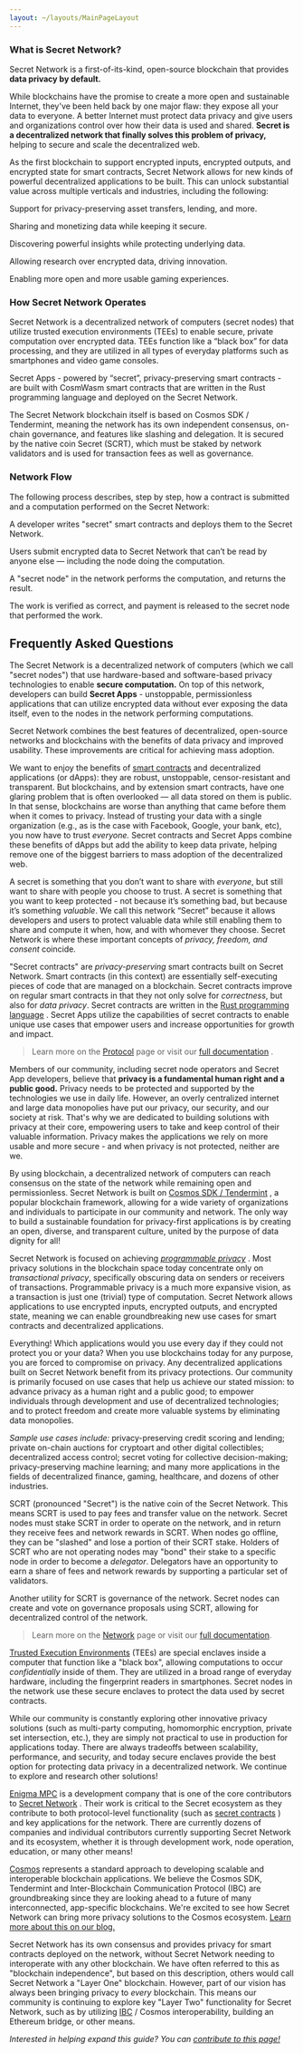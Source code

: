 ```yaml
---
layout: ~/layouts/MainPageLayout
---
```


<template v-slot:title>

## About Secret Network

</template>

<slim-column>

### What is Secret Network?

Secret Network is a first-of-its-kind, open-source blockchain that provides **data privacy by default.**

While blockchains have the promise to create a more open and sustainable Internet, they've been held back by one major flaw: they expose all your data to everyone. A better Internet must protect data privacy and give users and organizations control over how their data is used and shared. **Secret is a decentralized network that finally solves this problem of privacy,** helping to secure and scale the decentralized web.

As the first blockchain to support encrypted inputs, encrypted outputs, and encrypted state for smart contracts, Secret Network allows for new kinds of powerful decentralized applications to be built. This can unlock substantial value across multiple verticals and industries, including the following:

</slim-column>

<card-holder>

<card class="industry-card">

<template v-slot:header>

#### Decentralized<br>Finance

</template>

Support for privacy-preserving asset transfers, lending, and more.

</card>

<card class="industry-card">

<template v-slot:header>

#### Data<br>Sharing

</template>

Sharing and monetizing data while keeping it secure.

</card>

<card class="industry-card">

<template v-slot:header>

#### Machine<br>Learning

</template>

Discovering powerful insights while protecting underlying data.

</card>

<card class="industry-card">

<template v-slot:header>

#### Healthcare<br>Industry

</template>

Allowing research over encrypted data, driving innovation.

</card>

<card class="industry-card">

<template v-slot:header>

#### Gaming<br>Industry

</template>

Enabling more open and more usable gaming experiences.

</card>

<card class="know-other-keys">

<template v-slot:header>

#### Want to learn some other secrets?

</template>

<next-button tag="Read the FAQ" to="/about/about-secret-network/#frequently-asked-questions">

</next-button>

</card>

</card-holder>

<slim-column>

### How Secret Network Operates

Secret Network is a decentralized network of computers (secret nodes) that utilize trusted execution environments (TEEs) to enable secure, private computation over encrypted data. TEEs function like a “black box” for data processing, and they are utilized in all types of everyday platforms such as smartphones and video game consoles.

Secret Apps - powered by “secret”, privacy-preserving smart contracts - are built with CosmWasm smart contracts that are written in the Rust programming language and deployed on the Secret Network.

The Secret Network blockchain itself is based on Cosmos SDK / Tendermint, meaning the network has its own independent consensus, on-chain governance, and features like slashing and delegation. It is secured by the native coin Secret (SCRT), which must be staked by network validators and is used for transaction fees as well as governance.

<next-button class="turquoise" tag="Read the Secret Network Gray Paper" location="move-left" to="/graypaper">

</next-button>

</slim-column>

<slim-column>

### Network Flow

The following process describes, step by step, how a contract is submitted and a computation performed on the Secret Network:

</slim-column>

<card-holder class="network-flow" columns="4">

<card>

<template v-slot:header>

<h4 class="orange">01</h4>

#### Writing

</template>

A developer writes "secret" smart contracts and deploys them to the Secret Network.

</card>

<card>

<template v-slot:header>

<h4 class="blue">02</h4>

#### Submission

</template>

Users submit encrypted data to Secret Network that can’t be read by anyone else — including the node doing the computation.

</card>

<card>

<template v-slot:header>

<h4 class="yellow">03</h4>

#### Computation

</template>

A "secret node" in the network performs the computation, and returns the result.

</card>

<card>

<template v-slot:header>

<h4 class="red">04</h4>

#### Verification

</template>

The work is verified as correct, and payment is released to the secret node that performed the work.

</card>

</card-holder>

<slim-column id="frequently-asked-questions" name="frequently-asked-questions">

## Frequently Asked Questions

<faq>

<template v-slot:header>

####  What is the Secret Network?

</template>

The Secret Network is a decentralized network of computers (which we call "secret nodes") that use hardware-based and software-based privacy technologies to enable **secure computation.** On top of this network, developers can build **Secret Apps** - unstoppable, permissionless applications that can utilize encrypted data without ever exposing the data itself, even to the nodes in the network performing computations.

</faq>

<faq>

<template v-slot:header>

####  What's so special about Secret<br>Network?

</template>

Secret Network combines the best features of decentralized, open-source networks and blockchains with the benefits of data privacy and improved usability. These improvements are critical for achieving mass adoption.

We want to enjoy the benefits of [smart contracts](https://en.wikipedia.org/wiki/Smart_contract) and decentralized applications (or dApps): they are robust, unstoppable, censor-resistant and transparent. But blockchains, and by extension smart contracts, have one glaring problem that is often overlooked — all data stored on them is public. In that sense, blockchains are worse than anything that came before them when it comes to privacy. Instead of trusting your data with a single organization (e.g., as is the case with Facebook, Google, your bank, etc), you now have to trust _everyone._ Secret contracts and Secret Apps combine these benefits of dApps but add the ability to keep data private, helping remove one of the biggest barriers to mass adoption of the decentralized web.

</faq>

<faq>

<template v-slot:header>

####  Why call it Secret?

</template>

A secret is something that you don’t want to share with _everyone_, but still want to share with people you choose to trust. A secret is something that you want to keep protected - not because it’s something bad, but because it’s something _valuable_. We call this network “Secret” because it allows developers and users to protect valuable data while still enabling them to share and compute it when, how, and with whomever they choose. Secret Network is where these important concepts of _privacy, freedom, and consent_ coincide.

</faq>

<faq>

<template v-slot:header>

####  What are secret contracts and<br>Secret Apps?

</template>

"Secret contracts" are _privacy-preserving_ smart contracts built on Secret Network. Smart contracts (in this context) are essentially self-executing pieces of code that are managed on a blockchain. Secret contracts improve on regular smart contracts in that they not only solve for _correctness_, but also for _data privacy_. Secret contracts are written in the [Rust programming language](https://www.rust-lang.org) . Secret Apps utilize the capabilities of secret contracts to enable unique use cases that empower users and increase opportunities for growth and impact.

> Learn more on the [Protocol](../developers/protocol/components) page or visit our [full documentation](../developers/introduction/overview) .

</faq>

<faq>

<template v-slot:header>

####  Why privacy?

</template>

Members of our community, including secret node operators and Secret App developers, believe that **privacy is a fundamental human right and a public good.** Privacy needs to be protected and supported by the technologies we use in daily life. However, an overly centralized internet and large data monopolies have put our privacy, our security, and our society at risk. That's why we are dedicated to building solutions with privacy at their core, empowering users to take and keep control of their valuable information. Privacy makes the applications we rely on more usable and more secure - and when privacy is not protected, neither are we.

</faq>

<faq>

<template v-slot:header>

####  Why blockchain?

</template>

By using blockchain, a decentralized network of computers can reach consensus on the state of the network while remaining open and permissionless. Secret Network is built on [Cosmos SDK / Tendermint](https://tendermint.com/sdk) , a popular blockchain framework, allowing for a wide variety of organizations and individuals to participate in our community and network. The only way to build a sustainable foundation for privacy-first applications is by creating an open, diverse, and transparent culture, united by the purpose of data dignity for all!

</faq>

<faq>

<template v-slot:header>

####  What is programmable privacy?

</template>

Secret Network is focused on achieving _[programmable privacy](https://blog.scrt.network/programmable-privacy/)_ . Most privacy solutions in the blockchain space today concentrate only on _transactional privacy_, specifically obscuring data on senders or receivers of transactions. Programmable privacy is a much more expansive vision, as a transaction is just one (trivial) type of computation. Secret Network allows applications to use encrypted inputs, encrypted outputs, and encrypted state, meaning we can enable groundbreaking new use cases for smart contracts and decentralized applications.

</faq>

<faq>

<template v-slot:header>

####  What does Secret Network help solve?

</template>

Everything! Which applications would you use every day if they could not protect you or your data? When you use blockchains today for any purpose, you are forced to compromise on privacy. Any decentralized applications built on Secret Network benefit from its privacy protections. Our community is primarily focused on use cases that help us achieve our stated mission: to advance privacy as a human right and a public good; to empower individuals through development and use of decentralized technologies; and to protect freedom and create more valuable systems by eliminating data monopolies.

_Sample use cases include:_ privacy-preserving credit scoring and lending; private on-chain auctions for cryptoart and other digital collectibles; decentralized access control; secret voting for collective decision-making; privacy-preserving machine learning; and many more applications in the fields of decentralized finance, gaming, healthcare, and dozens of other industries.

</faq>

<faq>

<template v-slot:header>

####  What is SCRT?

</template>

SCRT (pronounced "Secret") is the native coin of the Secret Network. This means SCRT is used to pay fees and transfer value on the network. Secret nodes must stake SCRT in order to operate on the network, and in return they receive fees and network rewards in SCRT. When nodes go offline, they can be "slashed" and lose a portion of their SCRT stake. Holders of SCRT who are not operating nodes may "bond" their stake to a specific node in order to become a _delegator_. Delegators have an opportunity to earn a share of fees and network rewards by supporting a particular set of validators.

Another utility for SCRT is governance of the network. Secret nodes can create and vote on governance proposals using SCRT, allowing for decentralized control of the network.

> Learn more on the [Network](/about/about-the-network) page or visit our [full documentation](../developers/node-operators/validators/validators).

</faq>


<faq>

<template v-slot:header>

####  What are Trusted Execution<br>Environments, and why do we use<br>them?

</template>

[Trusted Execution Environments](https://en.wikipedia.org/wiki/Trusted_execution_environment) (TEEs) are special enclaves inside a computer that function like a "black box", allowing computations to occur _confidentially_ inside of them. They are utilized in a broad range of everyday hardware, including the fingerprint readers in smartphones. Secret nodes in the network use these secure enclaves to protect the data used by secret contracts.

While our community is constantly exploring other innovative privacy solutions (such as multi-party computing, homomorphic encryption, private set intersection, etc.), they are simply not practical to use in production for applications today. There are always tradeoffs between scalability, performance, and security, and today secure enclaves provide the best option for protecting data privacy in a decentralized network. We continue to explore and research other solutions!

</faq>

<faq>

<template v-slot:header>

####  What is the relationship between<br>Enigma and Secret Network?

</template>

[Enigma MPC](https://www.enigma.co) is a development company that is one of the core contributors to [Secret Network](https://scrt.network) . Their work is critical to the Secret ecosystem as they contribute to both protocol-level functionality (such as [secret contracts](https://blog.scrt.network/secret-contracts-update-milestone-3-of-3-is-complete/) ) and key applications for the network. There are currently dozens of companies and individual contributors currently supporting Secret Network and its ecosystem, whether it is through development work, node operation, education, or many other means!

</faq>

<faq>

<template v-slot:header>

####  What is Cosmos, and why are you<br>using their technologies?

</template>

[Cosmos](https://cosmos.network/) represents a standard approach to developing scalable and interoperable blockchain applications. We believe the Cosmos SDK, Tendermint and Inter-Blockchain Communication Protocol (IBC) are groundbreaking since they are looking ahead to a future of many interconnected, app-specific blockchains. We're excited to see how Secret Network can bring more privacy solutions to the Cosmos ecosystem. [Learn more about this on our blog.](https://blog.scrt.network/secret-hub/)

</faq>

<faq>

<template v-slot:header>

####  Is Secret Network a "Layer One" or<br>"Layer Two" solution?

</template>

Secret Network has its own consensus and provides privacy for smart contracts deployed on the network, without Secret Network needing to interoperate with any other blockchain. We have often referred to this as "blockchain independence", but based on this description, others would call Secret Network a "Layer One" blockchain. However, part of our vision has always been bringing privacy to _every_ blockchain. This means our community is continuing to explore key "Layer Two" functionality for Secret Network, such as by utilizing [IBC](https://cosmos.network/ibc) / Cosmos interoperability, building an Ethereum bridge, or other means.

_Interested in helping expand this guide? You can [contribute to this page!](https://github.com/SecretFoundation/SecretWiki)_

</faq>

</slim-column>

<style lang="scss">
#frequently-asked-questions {
  margin-bottom: $gutter-xxlarge;
}
.industry-card {
  border: 1px solid var(--theme-fg) !important;
  border-radius: 10px !important;
  .card__header {
    .separator {
      display: none;
    }
  }
  .card__body {
    padding: 0;
  }
  .card__footer {
    display: none;
  }
}
.know-other-keys {
  border: 0 !important;
  .card__header {
    .separator {
      display: none;
    }
  }
  .card__body {
    padding: 0 16px 16px 16px;
    .next-button {
      display: inline-block !important;
      width: auto !important;
      padding: 10px $gutter !important;
      background-color: transparent !important;
      @include theme(dark dark-colored) {
        color: $secondary-turquoise-color;
      }
      @include theme(light light-colored) {
        color: $primary-blue-color;
      }
      &:hover {
        transition: 0.5s ease;
        -webkit-transition: 0.5s ease;
        @include theme(dark dark-colored) {
          background-color: $secondary-turquoise-color !important;
          color: var(--theme-bg);
          .themed-image {
            img {
              filter: brightness(0);
            }
          }
        }
        @include theme(light light-colored) {
          background-color: $primary-blue-color !important;
          color: var(--theme-bg);
          .themed-image {
            img {
              filter: brightness(0) invert(1);
            }
          }
        }
      }
    }
  }
  .card__footer {
    display: none;
  }
}
.network-flow {
  .grid {
    @include respond-to("large and up") {
      grid-column-gap: rem(56px);
    }
    @include respond-to("small and down") {
      grid-column-gap: unset;
      grid-row-gap: rem(56px);
    }
    .card {
      border: 1px solid var(--theme-fg) !important;
      border-radius: 10px !important;
      position: relative;
      grid-template-rows: rem(76px) auto;
      grid-row-gap: $gutter;
      &__header {
          .separator {
            display: none;
          }
          h4 {
          &.orange {
            color: $primary-orange-color;
          }
          &.blue {
            color: $primary-blue-color;
          }
          &.yellow {
            color: #EDC92B;
          }
          &.red {
            color: $primary-red-color;
          }
          &:nth-child(2) {
            margin-bottom: 0;
          }
        }
      }
      &__body{
        padding: 0 0 $gutter 0;
      }
      &__footer {
        display: none;
      }
      &:after {
        position: absolute;
        top: 45%;
        right: rem(-40px);
        @include theme(dark dark-colored) {
          content: url('../../src/assets/arrow-right-white.svg');
        }
        @include theme(light light-colored) {
          content: url('../../src/assets/arrow-right-black.svg');
        }
      }
      &:last-child {
        &:after {
          @include theme(dark dark-colored) {
            content: ' ';
          }
          @include theme(light light-colored) {
            content: ' ';
          }
        }
      }
      @media (min-width: 768px) and (max-width: 1007px) {
        &:after {
          @include theme(dark dark-colored) {
            content: ' ';
          }
          @include theme(light light-colored) {
            content: ' ';
          }
        }
      }
      @include respond-to("small and down") {
        &:after {
          top: unset;
          bottom: rem(-42px);
          right: unset;
          left: 47%;
          @include theme(dark dark-colored) {
            content: url('../../src/assets/arrow-down-white.svg');
          }
          @include theme(light light-colored) {
            content: url('../../src/assets/arrow-down-black.svg');
          }
        }
      }
    } 
  }
}
</style>
